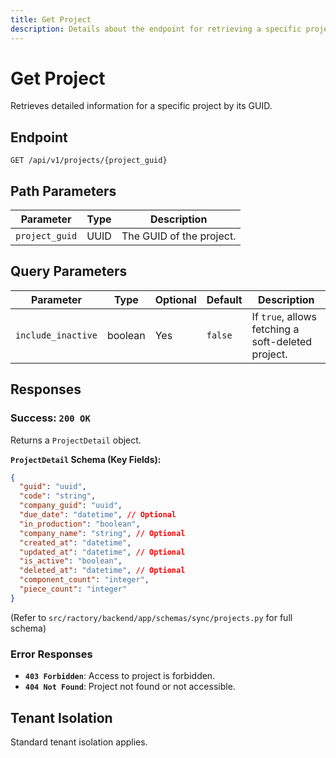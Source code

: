```yaml
---
title: Get Project
description: Details about the endpoint for retrieving a specific project.
---
```


# Get Project

Retrieves detailed information for a specific project by its GUID.

## Endpoint

`GET /api/v1/projects/{project_guid}`

## Path Parameters

| Parameter    | Type | Description                |
|--------------|------|----------------------------|
| `project_guid`| UUID | The GUID of the project.   |

## Query Parameters

| Parameter        | Type    | Optional | Default | Description                                          |
|------------------|---------|----------|---------|------------------------------------------------------|
| `include_inactive`| boolean | Yes      | `false` | If `true`, allows fetching a soft-deleted project.   |

## Responses

### Success: `200 OK`

Returns a `ProjectDetail` object.

**`ProjectDetail` Schema (Key Fields):**

```json
{
  "guid": "uuid",
  "code": "string",
  "company_guid": "uuid",
  "due_date": "datetime", // Optional
  "in_production": "boolean",
  "company_name": "string", // Optional
  "created_at": "datetime",
  "updated_at": "datetime", // Optional
  "is_active": "boolean",
  "deleted_at": "datetime", // Optional
  "component_count": "integer",
  "piece_count": "integer"
}
```
(Refer to `src/ractory/backend/app/schemas/sync/projects.py` for full schema)

### Error Responses

*   **`403 Forbidden`**: Access to project is forbidden.
*   **`404 Not Found`**: Project not found or not accessible.

## Tenant Isolation

Standard tenant isolation applies. 